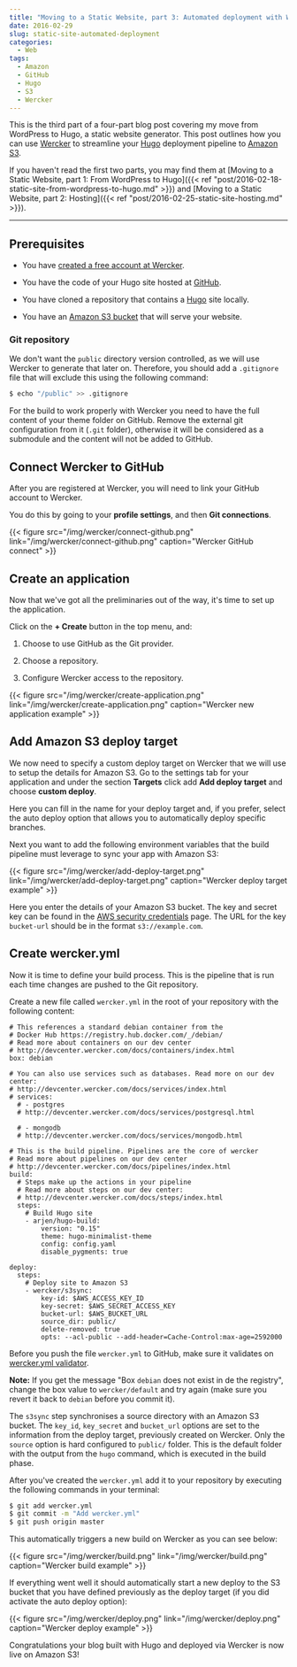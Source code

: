 ```yaml
---
title: "Moving to a Static Website, part 3: Automated deployment with Wercker"
date: 2016-02-29
slug: static-site-automated-deployment
categories:
  - Web
tags:
  - Amazon
  - GitHub
  - Hugo
  - S3
  - Wercker
---
```


This is the third part of a four-part blog post covering my move from WordPress to Hugo, a static website generator. This post outlines how you can use [Wercker](http://wercker.com/) to streamline your [Hugo](http://gohugo.io/) deployment pipeline to [Amazon S3](https://aws.amazon.com/s3/).

If you haven't read the first two parts, you may find them at [Moving to a Static Website, part 1: From WordPress to Hugo]({{< ref "post/2016-02-18-static-site-from-wordpress-to-hugo.md" >}}) and [Moving to a Static Website, part 2: Hosting]({{< ref "post/2016-02-25-static-site-hosting.md" >}}).

<!--more-->
---

## Prerequisites

* You have [created a free account at Wercker](https://app.wercker.com/users/new/).

* You have the code of your Hugo site hosted at [GitHub](https://github.com/).

* You have cloned a repository that contains a [Hugo](http://gohugo.io/) site locally.

* You have an [Amazon S3 bucket](https://console.aws.amazon.com/s3/) that will serve your website.

### Git repository

We don't want the `public` directory version controlled, as we will use Wercker to generate that later on. Therefore, you should add a `.gitignore` file that will exclude this using the following command:

```sh
$ echo "/public" >> .gitignore
```

For the build to work properly with Wercker you need to have the full content of your theme folder on GitHub. Remove the external git configuration from it (`.git` folder), otherwise it will be considered as a submodule and the content will not be added to GitHub.

## Connect Wercker to GitHub

After you are registered at Wercker, you will need to link your GitHub account to Wercker.

You do this by going to your **profile settings**, and then **Git connections**.

{{< figure src="/img/wercker/connect-github.png" link="/img/wercker/connect-github.png" caption="Wercker GitHub connect" >}}

## Create an application

Now that we've got all the preliminaries out of the way, it's time to set up the application.

Click on the **+ Create** button in the top menu, and:

1. Choose to use GitHub as the Git provider.

2. Choose a repository.

3. Configure Wercker access to the repository.

{{< figure src="/img/wercker/create-application.png" link="/img/wercker/create-application.png" caption="Wercker new application example" >}}

## Add Amazon S3 deploy target

We now need to specify a custom deploy target on Wercker that we will use to setup the details for Amazon S3. Go to the settings tab for your application and under the section **Targets** click add **Add deploy target** and choose **custom deploy**.

Here you can fill in the name for your deploy target and, if you prefer, select the auto deploy option that allows you to automatically deploy specific branches.

Next you want to add the following environment variables that the build pipeline must leverage to sync your app with Amazon S3:

{{< figure src="/img/wercker/add-deploy-target.png" link="/img/wercker/add-deploy-target.png" caption="Wercker deploy target example" >}}

Here you enter the details of your Amazon S3 bucket. The key and secret key can be found in the [AWS security credentials](https://portal.aws.amazon.com/gp/aws/securityCredentials) page. The URL for the key `bucket-url` should be in the format `s3://example.com`.

## Create wercker.yml

Now it is time to define your build process. This is the pipeline that is run each time changes are pushed to the Git repository.

Create a new file called `wercker.yml` in the root of your repository with the following content:

<!-- TODO: update language alias to yaml or yml when they get supported -->
```
# This references a standard debian container from the
# Docker Hub https://registry.hub.docker.com/_/debian/
# Read more about containers on our dev center
# http://devcenter.wercker.com/docs/containers/index.html
box: debian

# You can also use services such as databases. Read more on our dev center:
# http://devcenter.wercker.com/docs/services/index.html
# services:
  # - postgres
  # http://devcenter.wercker.com/docs/services/postgresql.html

  # - mongodb
  # http://devcenter.wercker.com/docs/services/mongodb.html

# This is the build pipeline. Pipelines are the core of wercker
# Read more about pipelines on our dev center
# http://devcenter.wercker.com/docs/pipelines/index.html
build:
  # Steps make up the actions in your pipeline
  # Read more about steps on our dev center:
  # http://devcenter.wercker.com/docs/steps/index.html
  steps:
    # Build Hugo site
    - arjen/hugo-build:
        version: "0.15"
        theme: hugo-minimalist-theme
        config: config.yaml
        disable_pygments: true

deploy:
  steps:
    # Deploy site to Amazon S3
    - wercker/s3sync:
        key-id: $AWS_ACCESS_KEY_ID
        key-secret: $AWS_SECRET_ACCESS_KEY
        bucket-url: $AWS_BUCKET_URL
        source_dir: public/
        delete-removed: true
        opts: --acl-public --add-header=Cache-Control:max-age=2592000
```

Before you push the file `wercker.yml` to GitHub, make sure it validates on [wercker.yml validator](http://devcenter.wercker.com/articles/werckeryml/validate.html).

**Note:** If you get the message "Box `debian` does not exist in de the registry", change the box value to `wercker/default` and try again (make sure you revert it back to `debian` before you commit it).

The `s3sync` step synchronises a source directory with an Amazon S3 bucket. The `key_id`, `key_secret` and `bucket_url` options are set to the information from the deploy target, previously created on Wercker. Only the `source` option is hard configured to `public/` folder. This is the default folder with the output from the `hugo` command, which is executed in the build phase.

After you've created the `wercker.yml` add it to your repository by executing the following commands in your terminal:

```sh
$ git add wercker.yml
$ git commit -m "Add wercker.yml"
$ git push origin master
```

This automatically triggers a new build on Wercker as you can see below:

{{< figure src="/img/wercker/build.png" link="/img/wercker/build.png" caption="Wercker build example" >}}

If everything went well it should automatically start a new deploy to the S3 bucket that you have defined previously as the deploy target (if you did activate the auto deploy option):

{{< figure src="/img/wercker/deploy.png" link="/img/wercker/deploy.png" caption="Wercker deploy example" >}}

Congratulations your blog built with Hugo and deployed via Wercker is now live on Amazon S3!
